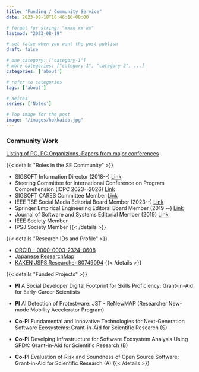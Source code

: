 ```yaml
---
title: "Funding / Community Service"
date: 2023-08-18T16:46:16+08:00

# format for string: "xxxx-xx-xx"
lastmod: "2023-08-19"

# set false when you want the post publish
draft: false

# one category: ["category-1"] 
# more categories: ["category-1", "category-2", ...]
categories: ['about']

# refer to categories
tags: ['about']

# seires
series: ['Notes']

# Top image for the post
image: "/images/hokkaido.jpg"
---
```



<!--more-->
### Community Work

[Listing of PC, PC Organizions, Papers from major conferences](https://conf.researchr.org/profile/raulakula)

{{< details "Roles in the SE Community" >}}
- SIGSOFT Information Director (2018--) [Link](https://acmsigsoft.github.io/contact/)
- Steering Committee for International Conference on Program Comprehension (ICPC 2023--2026) [Link](https://conf.researchr.org/committee/icpc-2024/icpc-2024-steering-committee)
- SIGSOFT CARES Committee Member [Link](https://acmsigsoft.github.io/cares/sigsoft_cares/)
- IEEE TSE Social Media Editorial Board Member (2023--) [Link](https://www.computer.org/csdl/journal/ts/about/107385)
- Springer Empirical Engineering Editoral Board Member (2019 --) [Link](https://www.springer.com/journal/10664/editors)
- Journal of Software and Systems Editorial Member (2019) [Link](https://www.sciencedirect.com/journal/journal-of-systems-and-software/about/editorial-board)
- IEEE Society Member
- IPSJ Society Member
{{< /details >}}


{{< details "Research IDs and Profile" >}}
- [ORCID - 0000-0003-2324-0608](https://orcid.org/0000-0003-2324-0608)
- [Japanese ResearchMap](https://researchmap.jp/raula-k/?lang=english)
- [KAKEN JSPS Researcher 80749094](https://nrid.nii.ac.jp/en/nrid/1000080749094/)
{{< /details >}}


{{< details "Funded Projects" >}}
- **PI** A Social Developer Digital Footprint for Skills Proficiency: Grant-in-Aid for Early-Career Scientists
- **PI** AI Detection of Protestware: JST - ReNewMAP (Researcher New-mode Mobility Accelerator Program)
- **Co-PI** Fundamental and Innovative Technologies for Next-Generation Software Ecosystems: Grant-in-Aid for Scientific Research (S)

- **Co-PI** Develping Infrastructure for Software Ecosystem Analysis Using SPDX: Grant-in-Aid for Scientific Research (B)

- **Co-PI** Evaluation of Risk and Soundness of Open Source Software: Grant-in-Aid for Scientific Research (A)
{{< /details >}}